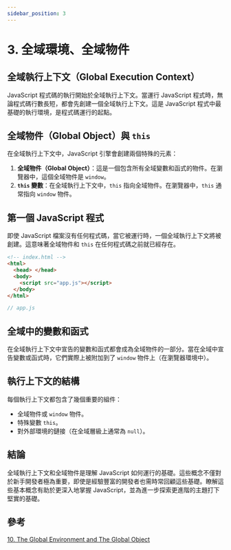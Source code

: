 ```yaml
---
sidebar_position: 3
---
```


# 3. 全域環境、全域物件

## 全域執行上下文（Global Execution Context）

JavaScript 程式碼的執行開始於全域執行上下文。當運行 JavaScript 程式時，無論程式碼行數長短，都會先創建一個全域執行上下文。這是 JavaScript 程式中最基礎的執行環境，是程式碼運行的起點。

## 全域物件（Global Object）與 `this`

在全域執行上下文中，JavaScript 引擎會創建兩個特殊的元素：

1. **全域物件（Global Object）**：這是一個包含所有全域變數和函式的物件。在瀏覽器中，這個全域物件是 `window`。
2. **`this` 變數**：在全域執行上下文中，`this` 指向全域物件。在瀏覽器中，`this` 通常指向 `window` 物件。

## 第一個 JavaScript 程式

即使 JavaScript 檔案沒有任何程式碼，當它被運行時，一個全域執行上下文將被創建。這意味著全域物件和 `this` 在任何程式碼之前就已經存在。

```html
<!-- index.html -->
<html>
  <head> </head>
  <body>
    <script src="app.js"></script>
  </body>
</html>
```

```javascript
// app.js
```

## 全域中的變數和函式

在全域執行上下文中宣告的變數和函式都會成為全域物件的一部分。當在全域中宣告變數或函式時，它們實際上被附加到了 `window` 物件上（在瀏覽器環境中）。

## 執行上下文的結構

每個執行上下文都包含了幾個重要的組件：

- 全域物件或 `window` 物件。
- 特殊變數 `this`。
- 對外部環境的鏈接（在全域層級上通常為 `null`）。

## 結論

全域執行上下文和全域物件是理解 JavaScript 如何運行的基礎。這些概念不僅對於新手開發者極為重要，即使是經驗豐富的開發者也需時常回顧這些基礎。瞭解這些基本概念有助於更深入地掌握 JavaScript，並為進一步探索更進階的主題打下堅實的基礎。

## 參考

[10. The Global Environment and The Global Object](https://www.udemy.com/course/understand-javascript/learn/lecture/2237450#overview)
